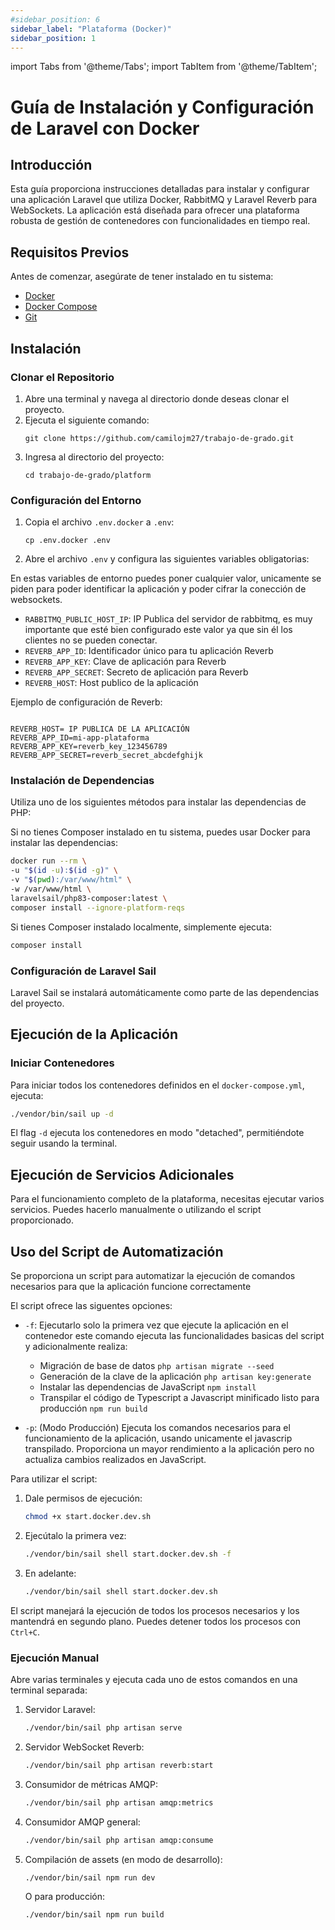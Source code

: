```yaml
---
#sidebar_position: 6
sidebar_label: "Plataforma (Docker)"
sidebar_position: 1
---
```


import Tabs from '@theme/Tabs';
import TabItem from '@theme/TabItem';

# Guía de Instalación y Configuración de Laravel con Docker

## Introducción

Esta guía proporciona instrucciones detalladas para instalar y configurar una aplicación Laravel que utiliza Docker, RabbitMQ y Laravel Reverb para WebSockets. La aplicación está diseñada para ofrecer una plataforma robusta de gestión de contenedores con funcionalidades en tiempo real.

## Requisitos Previos

Antes de comenzar, asegúrate de tener instalado en tu sistema:

- [Docker](https://www.docker.com/get-started)
- [Docker Compose](https://docs.docker.com/compose/install/)
- [Git](https://git-scm.com/downloads)

## Instalación

### Clonar el Repositorio

1. Abre una terminal y navega al directorio donde deseas clonar el proyecto.
2. Ejecuta el siguiente comando:
   ```
   git clone https://github.com/camilojm27/trabajo-de-grado.git
   ```
3. Ingresa al directorio del proyecto:
   ```
   cd trabajo-de-grado/platform
   ```

### Configuración del Entorno

1. Copia el archivo `.env.docker` a `.env`:
   ```
   cp .env.docker .env
   ```
2. Abre el archivo `.env` y configura las siguientes variables obligatorias:

En estas variables de entorno puedes poner cualquier valor, unicamente se piden para poder identificar la aplicación y poder cifrar la conección de websockets.

   <!-- - `APP_NAME`: Nombre de tu aplicación
   - `APP_URL`: URL de tu aplicación (por defecto: http://localhost)
   - `DB_PASSWORD`: Contraseña para la base de datos PostgreSQL -->

- `RABBITMQ_PUBLIC_HOST_IP`: IP Publica del servidor de rabbitmq, es muy importante que esté bien configurado este valor ya que sin él los clientes no se pueden conectar.
- `REVERB_APP_ID`: Identificador único para tu aplicación Reverb
- `REVERB_APP_KEY`: Clave de aplicación para Reverb
- `REVERB_APP_SECRET`: Secreto de aplicación para Reverb
- `REVERB_HOST`: Host publico de la aplicación

Ejemplo de configuración de Reverb:

```

REVERB_HOST= IP PUBLICA DE LA APLICACIÓN
REVERB_APP_ID=mi-app-plataforma
REVERB_APP_KEY=reverb_key_123456789
REVERB_APP_SECRET=reverb_secret_abcdefghijk
```

### Instalación de Dependencias

Utiliza uno de los siguientes métodos para instalar las dependencias de PHP:

<Tabs groupId="manager">
  <TabItem value="docker" label="Docker">

Si no tienes Composer instalado en tu sistema, puedes usar Docker para instalar las dependencias:

```bash
docker run --rm \
-u "$(id -u):$(id -g)" \
-v "$(pwd):/var/www/html" \
-w /var/www/html \
laravelsail/php83-composer:latest \
composer install --ignore-platform-reqs
```

  </TabItem>
  <TabItem value="composer" label="Composer" default>

Si tienes Composer instalado localmente, simplemente ejecuta:

```bash
composer install
```

  </TabItem>
</Tabs>

### Configuración de Laravel Sail

Laravel Sail se instalará automáticamente como parte de las dependencias del proyecto.

## Ejecución de la Aplicación

### Iniciar Contenedores

Para iniciar todos los contenedores definidos en el `docker-compose.yml`, ejecuta:

```bash
./vendor/bin/sail up -d
```

El flag `-d` ejecuta los contenedores en modo "detached", permitiéndote seguir usando la terminal.

## Ejecución de Servicios Adicionales

Para el funcionamiento completo de la plataforma, necesitas ejecutar varios servicios. Puedes hacerlo manualmente o utilizando el script proporcionado.
<Tabs groupId="scrips">
<TabItem value="script" label="Script">

## Uso del Script de Automatización

Se proporciona un script para automatizar la ejecución de comandos necesarios para que la aplicación funcione correctamente

El script ofrece las siguentes opciones:

- `-f`: Ejecutarlo solo la primera vez que ejecute la aplicación en el contenedor este comando ejecuta las funcionalidades basicas del script y adicionalmente realiza:

  - Migración de base de datos `php artisan migrate --seed`
  - Generación de la clave de la aplicación `php artisan key:generate`
  - Instalar las dependencias de JavaScript `npm install`
  - Transpilar el código de Typescript a Javascript minificado listo para producción `npm run build`

- `-p`: (Modo Producción) Ejecuta los comandos necesarios para el funcionamiento de la aplicación, usando unicamente el javascrip transpilado. Proporciona un mayor rendimiento a la aplicación pero no actualiza cambios realizados en JavaScript.

Para utilizar el script:

1. Dale permisos de ejecución:

   ```bash
   chmod +x start.docker.dev.sh
   ```

2. Ejecútalo la primera vez:
   ```bash
   ./vendor/bin/sail shell start.docker.dev.sh -f
   ```
3. En adelante:
   ```bash
   ./vendor/bin/sail shell start.docker.dev.sh
   ```

El script manejará la ejecución de todos los procesos necesarios y los mantendrá en segundo plano. Puedes detener todos los procesos con `Ctrl+C`.
</TabItem>
<TabItem value="manual" label="Manual">

### Ejecución Manual

Abre varias terminales y ejecuta cada uno de estos comandos en una terminal separada:

1. Servidor Laravel:

   ```bash
   ./vendor/bin/sail php artisan serve
   ```

2. Servidor WebSocket Reverb:

   ```bash
   ./vendor/bin/sail php artisan reverb:start
   ```

3. Consumidor de métricas AMQP:

   ```bash
   ./vendor/bin/sail php artisan amqp:metrics
   ```

4. Consumidor AMQP general:

   ```bash
   ./vendor/bin/sail php artisan amqp:consume
   ```

5. Compilación de assets (en modo de desarrollo):

   ```bash
   ./vendor/bin/sail npm run dev
   ```

   O para producción:

   ```bash
   ./vendor/bin/sail npm run build
   ```

</TabItem>
</Tabs>
